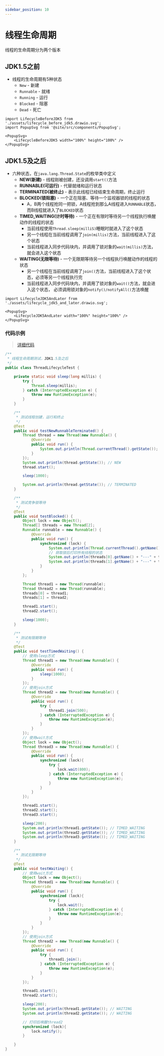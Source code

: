 ```yaml
---
sidebar_position: 10
---
```


# 线程生命周期

线程的生命周期分为两个版本

## JDK1.5之前

* 线程的生命周期有5种状态
    * `New` - 新建
    * `Runnable` - 就绪
    * `Running` - 运行
    * `Blocked` - 阻塞
    * `Dead` - 死亡

```mdx-code-block
import LifecycleBeforeJDK5 from './assets/lifecycle_before_jdk5.drawio.svg';
import PopupSvg from '@site/src/components/PopupSvg';

<PopupSvg>
    <LifecycleBeforeJDK5 width="100%" height="100%" />
</PopupSvg>
```

## JDK1.5及之后

* 六种状态，在`java.lang.Thread.State`的枚举类中定义
    * **NEW(新建)** - 线程刚被创建，还没调用`start()`方法
    * **RUNNABLE(可运行)** - 代替就绪和运行状态
    * **TERMINATED(被终止)** - 表示此线程已经结束生命周期，终止运行
    * **BLOCKED(锁阻塞)** - 一个正在阻塞、等待一个监视器锁的线程的状态
        * A，B两个线程抢同一把锁，A线程抢到那么A线程进入`RUNNABLE`状态，而B线程就进入了`BLOCKED`状态
    * **TIMED_WAITING(计时等待)** - 一个正在有限时等待另一个线程执行唤醒动作的线程的状态
        * 当前线程使用`Thread.sleep(milliS)`睡眠时就进入了这个状态
        * 另一个线程在当前线程调用了`join(millis)`方法，当前线程进入了这个状态
        * 当前线程进入同步代码块内，并调用了锁对象的`wait(millis)`方法，就会进入这个状态
    * **WAITING(无限等待)** - 一个无限期等待另一个线程执行唤醒动作的线程的状态
        * 另一个线程在当前线程调用了`join()`方法，当前线程进入了这个状态，必须等另一个线程执行完
        * 当前线程进入同步代码块内，并调用了锁对象的`wait()`方法，就会进入这个状态，
        必须调用锁对象的`notify()/notifyAll()`方法唤醒

```mdx-code-block
import LifecycleJDK5AndLater from './assets/lifecycle_jdk5_and_later.drawio.svg';

<PopupSvg>
    <LifecycleJDK5AndLater width="100%" height="100%" />
</PopupSvg>
```
### 代码示例

> [详细代码](https://github.com/follow1123/java-basics/blob/main/src/main/java/cn/y/java/multithreading/thread_lifecycle/ThreadLifecycleTest.java)

```java
/**
 * 线程生命周期测试，JDK1.5及之后
 */
public class ThreadLifecycleTest {

    private static void sleep(long millis) {
        try {
            Thread.sleep(millis);
        } catch (InterruptedException e) {
            throw new RuntimeException(e);
        }
    }

    /**
     * 测试线程创建，运行和终止
     */
    @Test
    public void testNewRunnableTerminated() {
        Thread thread = new Thread(new Runnable() {
            @Override
            public void run() {
                System.out.println(Thread.currentThread().getState()); // RUNNABLE
            }
        });
        System.out.println(thread.getState()); // NEW
        thread.start();

        sleep(1000);

        System.out.println(thread.getState()); // TERMINATED
    }

    /**
     * 测试竞争锁等待
     */
    @Test
    public void testBlocked() {
        Object lock = new Object();
        Thread[] threads = new Thread[2];
        Runnable runnable = new Runnable() {
            @Override
            public void run() {
                synchronized (lock) {
                    System.out.println(Thread.currentThread().getName() + " get lock");
                    // 获取锁后打印所有线程的状态
                    System.out.println(threads[0].getName() + "---" + threads[0].getState());
                    System.out.println(threads[1].getName() + "---" + threads[1].getState());
                }
            }
        };

        Thread thread1 = new Thread(runnable);
        Thread thread2 = new Thread(runnable);
        threads[0] = thread1;
        threads[1] = thread2;

        thread1.start();
        thread2.start();

        sleep(1000);
    }

    /**
     * 测试有限期等待
     */
    @Test
    public void testTimedWaiting() {
        // 使用sleep方式
        Thread thread1 = new Thread(new Runnable() {
            @Override
            public void run() {
                sleep(1000);
            }
        });
        // 使用join方式
        Thread thread2 = new Thread(new Runnable() {
            @Override
            public void run() {
                try {
                    thread1.join(500);
                } catch (InterruptedException e) {
                    throw new RuntimeException(e);
                }
            }
        });
        // 使用wait方式
        Object lock = new Object();
        Thread thread3 = new Thread(new Runnable() {
            @Override
            public void run() {
                synchronized (lock){
                    try {
                        lock.wait(800);
                    } catch (InterruptedException e) {
                        throw new RuntimeException(e);
                    }
                }
            }
        });

        thread1.start();
        thread2.start();
        thread3.start();

        sleep(200);
        System.out.println(thread1.getState()); // TIMED_WAITING
        System.out.println(thread2.getState()); // TIMED_WAITING
        System.out.println(thread3.getState()); // TIMED_WAITING
    }

    /**
     * 测试无限期等待
     */
    @Test
    public void testWaiting() {
        // 使用wait方式
        Object lock = new Object();
        Thread thread1 = new Thread(new Runnable() {
            @Override
            public void run() {
                synchronized (lock){
                    try {
                        lock.wait();
                    } catch (InterruptedException e) {
                        throw new RuntimeException(e);
                    }
                }
            }
        });
        // 使用join方式
        Thread thread2 = new Thread(new Runnable() {
            @Override
            public void run() {
                try {
                    thread1.join();
                } catch (InterruptedException e) {
                    throw new RuntimeException(e);
                }
            }
        });

        thread1.start();
        thread2.start();

        sleep(200);
        System.out.println(thread1.getState()); // WAITING
        System.out.println(thread2.getState()); // WAITING

        // 打印后唤醒thread2
        synchronized (lock){
            lock.notify();
        }

    }
}
```
